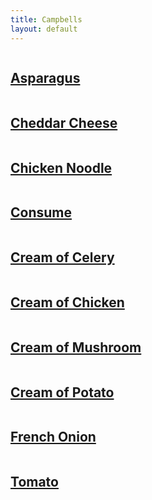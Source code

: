 ```yaml
---
title: Campbells
layout: default
---
```

<div class="col-md-9 col-md-offset-3">
	<div class="projects">
		<div class="project-item">
			<a href="img/campbells/asparagus.jpg" data-lightbox="img">
				<img src="img/campbells/asparagus.jpg" alt="">
			</a>
			<h2 class="title">
			<a href="javascript:void(0);" name="#asparagus">Asparagus</a>
			</h2>
		</div>
		<div class="project-item">
			<a href="img/campbells/cheddarcheese.jpg" data-lightbox="img">
				<img src="img/campbells/cheddarcheese.jpg" alt="">
			</a>
			<h2 class="title">
			<a href="javascript:void(0);" name="#cheddarcheese">Cheddar Cheese</a>
			</h2>
		</div>
		<div class="project-item">
			<a href="img/campbells/chicken%20noodle.jpg" data-lightbox="img">
				<img src="img/campbells/chicken%20noodle.jpg" alt="">
			</a>
			<h2 class="title">
			<a href="javascript:void(0);" name="#chickennoodle">Chicken Noodle</a>
			</h2>
		</div>
		<div class="project-item">
			<a href="img/campbells/consume.jpg" data-lightbox="img">
				<img src="img/campbells/consume.jpg" alt="">
			</a>
			<h2 class="title">
			<a href="javascript:void(0);" name="#consume">Consume</a>
			</h2>
		</div>
		<div class="project-item">
			<a href="img/campbells/creamofcelery.jpg" data-lightbox="img">
				<img src="img/campbells/creamofcelery.jpg" alt="">
			</a>
			<h2 class="title">
			<a href="javascript:void(0);" name="#creamofcelery">Cream of Celery</a>
			</h2>
		</div>
		<div class="project-item">
			<a href="img/campbells/creamofchickenhealthy.jpg" data-lightbox="img">
				<img src="img/campbells/creamofchickenhealthy.jpg" alt="">
			</a>
			<h2 class="title">
			<a href="javascript:void(0);" name="#creamofchicken">Cream of Chicken</a>
			</h2>
		</div>
		<div class="project-item">
			<a href="img/campbells/creamofmushroom.jpg" data-lightbox="img">
				<img src="img/campbells/creamofmushroom.jpg" alt="">
			</a>
			<h2 class="title">
			<a href="javascript:void(0);" name="#creamofmushroom">Cream of Mushroom</a>
			</h2>
		</div>
		<div class="project-item">
			<a href="img/campbells/creamofpotator.jpg" data-lightbox="img">
				<img src="img/campbells/creamofpotato.jpg" alt="">
			</a>
			<h2 class="title">
			<a href="javascript:void(0);" name="#creamofpotato">Cream of Potato</a>
			</h2>
		</div>
		<div class="project-item">
			<a href="img/campbells/frenchonion.jpg" data-lightbox="img">
				<img src="img/campbells/frenchonion.jpg" alt="">
			</a>
			<h2 class="title">
			<a href="javascript:void(0);" name="#frenchononion">French Onion</a>
			</h2>
		</div>
		<div class="project-item">
			<a href="img/campbells/tomato.jpg" data-lightbox="img">
				<img src="img/campbells/tomato.jpg" alt="">
			</a>
			<h2 class="title">
			<a href="javascript:void(0);" name="#tomato">Tomato</a>
			</h2>
		</div>
	</div>
</div>